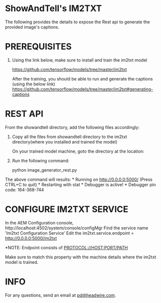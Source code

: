 ShowAndTell's IM2TXT
====================

The following provides the details to expose the Rest api to generate the provided image's captions.

PREREQUISITES
==============

1. Using the link below, make sure to install and train the im2txt model

    https://github.com/tensorflow/models/tree/master/im2txt
    
    After the training, you should be able to run and generate the captions (using the below link)
    https://github.com/tensorflow/models/tree/master/im2txt#generating-captions

REST API
========

From the showandtell directory, add the following files accordingly:

1. Copy all the files from showandtell directory to the im2txt directory(where you installed and trained the model)
 
    On your trained model machine, goto the directory at the location: <PATH-TO-model-im2txt>

2. Run the following command:

    python image_generator_rest.py
    
The above command will results:
         * Running on http://0.0.0.0:5000/ (Press CTRL+C to quit)
         * Restarting with stat
         * Debugger is active!
         * Debugger pin code: 164-368-744
     
CONFIGURE IM2TXT SERVICE
========================
   
In the AEM Configuration console, http://localhost:4502/system/console/configMgr
Find the service name 'Im2txt Configuration Service'
Edit the im2txt.service.endpoint = http://0.0.0.0:5000/im2txt   

*NOTE: Endpoint consists of <PROTOCOL://HOST:PORT/PATH>


Make sure to match this property with the machine details where the im2txt model is trained.


INFO
=====

For any questions, send an email at pd@headwire.com.
